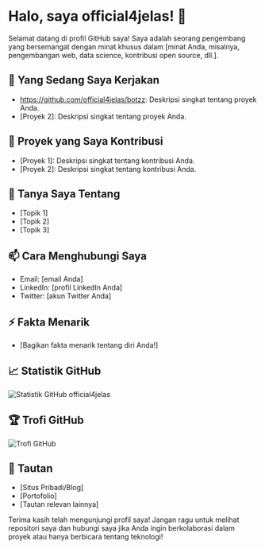 # Halo, saya official4jelas! 👋

Selamat datang di profil GitHub saya! Saya adalah seorang pengembang yang bersemangat dengan minat khusus dalam [minat Anda, misalnya, pengembangan web, data science, kontribusi open source, dll.].

## 🌱 Yang Sedang Saya Kerjakan
- https://github.com/official4jelas/botzz: Deskripsi singkat tentang proyek Anda.
- [Proyek 2]: Deskripsi singkat tentang proyek Anda.

## 🔭 Proyek yang Saya Kontribusi
- [Proyek 1]: Deskripsi singkat tentang kontribusi Anda.
- [Proyek 2]: Deskripsi singkat tentang kontribusi Anda.

## 💬 Tanya Saya Tentang
- [Topik 1]
- [Topik 2]
- [Topik 3]

## 📫 Cara Menghubungi Saya
- Email: [email Anda]
- LinkedIn: [profil LinkedIn Anda]
- Twitter: [akun Twitter Anda]

## ⚡ Fakta Menarik
- [Bagikan fakta menarik tentang diri Anda!]

## 📈 Statistik GitHub
![Statistik GitHub official4jelas](https://github-readme-stats.vercel.app/api?username=official4jelas&show_icons=true&theme=radical)

## 🏆 Trofi GitHub
![Trofi GitHub](https://github-profile-trophy.vercel.app/?username=official4jelas&theme=radical)

## 🔗 Tautan
- [Situs Pribadi/Blog]
- [Portofolio]
- [Tautan relevan lainnya]

Terima kasih telah mengunjungi profil saya! Jangan ragu untuk melihat repositori saya dan hubungi saya jika Anda ingin berkolaborasi dalam proyek atau hanya berbicara tentang teknologi!
